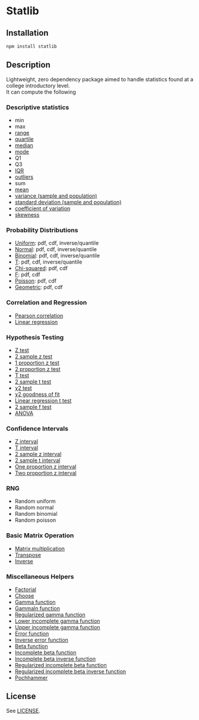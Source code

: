 # Statlib

<section class="installation">

## Installation

```bash
npm install statlib
```

</section>


## Description
Lightweight, zero dependency package aimed to handle statistics found at a college introductory level.<br>
It can compute the following

### Descriptive statistics
 - min
 - max
 - [range](https://en.wikipedia.org/wiki/Range_(statistics))
 - [quartile](https://en.wikipedia.org/wiki/Quartile)
 - [median](https://en.wikipedia.org/wiki/Median)
 - [mode](https://en.wikipedia.org/wiki/Mode_(statistics))
 - Q1
 - Q3
 - [IQR](https://en.wikipedia.org/wiki/Interquartile_range)
 - [outliers](https://en.wikipedia.org/wiki/Outlier)
 - sum
 - [mean](https://en.wikipedia.org/wiki/Mean)
 - [variance (sample and population)](https://en.wikipedia.org/wiki/Variance)
 - [standard deviation (sample and population)](https://en.wikipedia.org/wiki/Standard_deviation)
 - [coefficient of variation](https://en.wikipedia.org/wiki/Coefficient_of_variation)
 - [skewness](https://en.wikipedia.org/wiki/Skewness)

### Probability Distributions
 - [Uniform](https://en.wikipedia.org/wiki/Continuous_uniform_distribution): pdf, cdf, inverse/quantile
 - [Normal](https://en.wikipedia.org/wiki/Normal_distribution): pdf, cdf, inverse/quantile
 - [Binomial](https://en.wikipedia.org/wiki/Binomial_distribution): pdf, cdf, inverse/quantile
 - [T](https://en.wikipedia.org/wiki/Student%27s_t-distribution): pdf, cdf, inverse/quantile
 - [Chi-squared](https://en.wikipedia.org/wiki/Chi-squared_distribution): pdf, cdf
 - [F](https://en.wikipedia.org/wiki/F-distribution): pdf, cdf
 - [Poisson](https://en.wikipedia.org/wiki/Poisson_distribution): pdf, cdf
 - [Geometric](https://en.wikipedia.org/wiki/Geometric_distribution): pdf, cdf

### Correlation and Regression
 - [Pearson correlation](https://en.wikipedia.org/wiki/Pearson_correlation_coefficient])
 - [Linear regression](https://en.wikipedia.org/wiki/Linear_regression])

### Hypothesis Testing
 - [Z test](https://en.wikipedia.org/wiki/Z-test])
 - [2 sample z test](http://www.stat.ucla.edu/~cochran/stat10/winter/lectures/lect21.html])
 - [1 proportion z test](https://stats.libretexts.org/Bookshelves/Introductory_Statistics/Statistics_with_Technology_2e_(Kozak)/07%3A_One-Sample_Inference/7.02%3A_One-Sample_Proportion_Test])
 - [2 proportion z test](https://www.statisticshowto.com/probability-and-statistics/hypothesis-testing/z-test/)
 - [T test](https://en.wikipedia.org/wiki/Student%27s_t-test)
 - [2 sample t test](https://www.jmp.com/en_us/statistics-knowledge-portal/t-test/two-sample-t-test.html)
 - [χ2 test](https://www.scribbr.com/statistics/chi-square-tests/)
 - [χ2 goodness of fit](http://inspire.stat.ucla.edu/unit_13/)
 - [Linear regression t test](https://stats.libretexts.org/Bookshelves/Introductory_Statistics/Mostly_Harmless_Statistics_(Webb)/12%3A_Correlation_and_Regression/12.02%3A_Simple_Linear_Regression/12.2.01%3A_Hypothesis_Test_for_Linear_Regression)
 - [2 sample f test](https://www.itl.nist.gov/div898/handbook/eda/section3/eda359.htm)
 - [ANOVA](https://en.wikipedia.org/wiki/Analysis_of_variance)

### Confidence Intervals
 - [Z interval](https://www.statisticshowto.com/z-interval/)
 - [T interval](https://online.stat.psu.edu/stat415/lesson/2/2.5)
 - [2 sample z interval](https://statkat.com/stat-tests/two-sample-z-test.php)
 - [2 sample t interval](https://support.casio.com/pdf/004/stat2_3.pdf)
 - [One proportion z interval](https://stats.libretexts.org/Courses/Highline_College/Statistics_Using_Technology_(Kozak)/08%3A_Estimation/8.02%3A_One-Sample_Interval_for_the_Proportion)
 - [Two proportion z interval](https://stats.libretexts.org/Bookshelves/Introductory_Statistics/Mostly_Harmless_Statistics_(Webb)/09%3A_Hypothesis_Tests_and_Confidence_Intervals_for_Two_Populations/9.03%3A_Two_Proportion_Z-Test_and_Confidence_Interval)

### RNG
 - Random uniform
 - Random normal
 - Random binomial
 - Random poisson

### Basic Matrix Operation
 - [Matrix multiplication](https://en.wikipedia.org/wiki/Matrix_multiplication)
 - [Transpose](https://en.wikipedia.org/wiki/Transpose)
 - [Inverse](https://mathworld.wolfram.com/MatrixInverse.html)

### Miscellaneous Helpers
 - [Factorial](https://en.wikipedia.org/wiki/Factorial)
 - [Choose](https://en.wikipedia.org/wiki/Combination)
 - [Gamma function](https://en.wikipedia.org/wiki/Gamma_function)
 - [Gammaln function](https://www.mathworks.com/help/matlab/ref/gammaln.html)
 - [Regularized gamma function](https://mathworld.wolfram.com/RegularizedGammaFunction.html)
 - [Lower incomplete gamma function](https://en.wikipedia.org/wiki/Incomplete_gamma_function)
 - [Upper incomplete gamma function](https://en.wikipedia.org/wiki/Incomplete_gamma_function)
 - [Error function](https://en.wikipedia.org/wiki/Error_function)
 - [Inverse error function](https://mathworld.wolfram.com/InverseErf.html)
 - [Beta function](https://en.wikipedia.org/wiki/Beta_function)
 - [Incomplete beta function](https://mathworld.wolfram.com/IncompleteBetaFunction.html)
 - [Incomplete beta inverse function](https://www.mathworks.com/help/matlab/ref/betaincinv.html)
 - [Regularized incomplete beta function](https://en.wikipedia.org/wiki/Beta_function)
 - [Regularized incomplete beta inverse function](https://reference.wolfram.com/language/ref/InverseBetaRegularized.html)
 - [Pochhammer](https://en.wikipedia.org/wiki/Falling_and_rising_factorials)

## License

See [LICENSE][stdlib-license].



[stdlib-license]: https://raw.githubusercontent.com/stdlib-js/math/main/LICENSE
